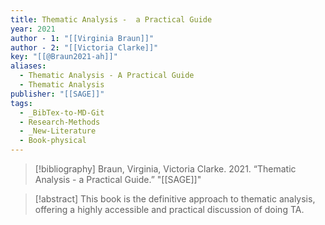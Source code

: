 ```yaml
---
title: Thematic Analysis -  a Practical Guide
year: 2021
author - 1: "[[Virginia Braun]]"
author - 2: "[[Victoria Clarke]]"
key: "[[@Braun2021-ah]]"
aliases:
  - Thematic Analysis - A Practical Guide
  - Thematic Analysis
publisher: "[[SAGE]]"
tags:
  - _BibTex-to-MD-Git
  - Research-Methods
  - _New-Literature
  - Book-physical
---
```


> [!bibliography]
> Braun, Virginia, Victoria Clarke. 2021. “Thematic Analysis -  a Practical Guide.” "[[SAGE]]"

> [!abstract]
> This book is the definitive approach to thematic analysis, offering a highly accessible and practical discussion of doing TA.